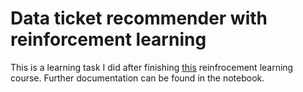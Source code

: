 # Data ticket recommender with reinforcement learning

This is a learning task I did after finishing [this](https://www.udemy.com/course/artificial-intelligence-reinforcement-learning-in-python/) reinfrocement learning course. Further documentation can be found in the notebook.
